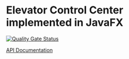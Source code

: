 Elevator Control Center implemented in JavaFX
=============================================

[![Quality Gate Status](https://sonarcloud.io/api/project_badges/measure?project=fhhagenberg-sqe-esd-ws20_elevator-control-center-team-f&metric=alert_status)](https://sonarcloud.io/dashboard?id=fhhagenberg-sqe-esd-ws20_elevator-control-center-team-f)

[API Documentation](https://fhhagenberg-sqe-esd-ws20.github.io/elevator-control-center-team-f/target/sites/apidoc)